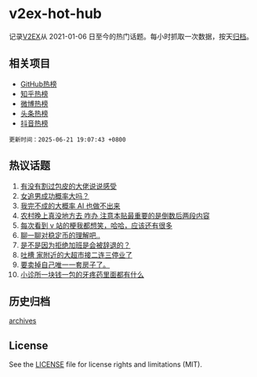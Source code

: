 # v2ex-hot-hub

 记录[V2EX](https://www.v2ex.com/)从 2021-01-06 日至今的热门话题。每小时抓取一次数据，按天[归档](archives)。
 
 ## 相关项目

- [GitHub热榜](https://github.com/snaildev/github-hot-hub)
- [知乎热榜](https://github.com/snaildev/zhihu-hot-hub)
- [微博热榜](https://github.com/snaildev/weibo-hot-hub)
- [头条热榜](https://github.com/snaildev/toutiao-hot-hub)
- [抖音热榜](https://github.com/snaildev/douyin-hot-hub)


 `更新时间：2025-06-21 19:07:43 +0800`

## 热议话题

1. [有没有割过包皮的大佬说说感受](https://www.v2ex.com/t/1140073)
1. [女追男成功概率大吗？](https://www.v2ex.com/t/1140058)
1. [我完不成的大概率 AI 也做不出来](https://www.v2ex.com/t/1140068)
1. [农村晚上真没地方去 咋办 注意本贴最重要的是倒数后两段内容](https://www.v2ex.com/t/1140028)
1. [每次看到 v 站的梗我都想笑，哈哈，应该还有很多](https://www.v2ex.com/t/1140105)
1. [聊一聊对稳定币的理解吧..](https://www.v2ex.com/t/1140071)
1. [是不是因为拒绝加班是会被辞退的？](https://www.v2ex.com/t/1140015)
1. [吐槽 家附近的大超市接二连三停业了](https://www.v2ex.com/t/1140021)
1. [要卖掉自己唯一一套房子了。](https://www.v2ex.com/t/1140074)
1. [小诊所一块钱一包的牙疼药里面都有什么](https://www.v2ex.com/t/1140051)

## 历史归档

[archives](archives)

## License

See the [LICENSE](LICENSE) file for license rights and limitations (MIT).
